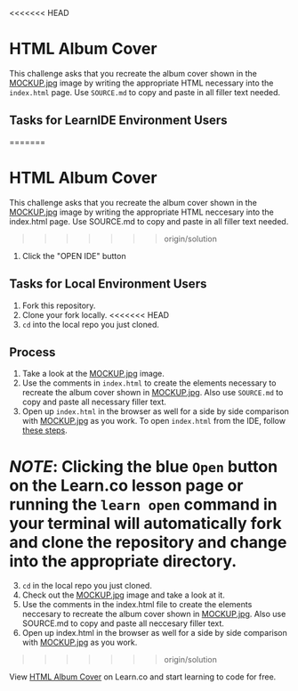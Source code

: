 <<<<<<< HEAD
# HTML Album Cover

This challenge asks that you recreate the album cover shown in the <a href="https://s3.amazonaws.com/learn-verified/MOCKUP.jpg" target="_blank">MOCKUP.jpg</a> image by writing the appropriate HTML necessary into the `index.html` page. Use `SOURCE.md` to copy and paste in all filler text needed.

## Tasks for LearnIDE Environment Users
=======


# HTML Album Cover

This challenge asks that you recreate the album cover shown in the <a href="https://s3.amazonaws.com/learn-verified/MOCKUP.jpg" target="_blank">MOCKUP.jpg</a> image by writing the appropriate HTML neccesary into the index.html page. Use SOURCE.md to copy and paste in all filler text needed.
>>>>>>> origin/solution

1. Click the "OPEN IDE" button

## Tasks for Local Environment Users

1. Fork this repository.
2. Clone your fork locally.
<<<<<<< HEAD
3. `cd` into the local repo you just cloned.

## Process 

1. Take a look at the <a href="https://s3.amazonaws.com/learn-verified/MOCKUP.jpg" target="_blank">MOCKUP.jpg</a> image.
2. Use the comments in `index.html` to create the elements necessary to recreate the album cover shown in <a href="https://s3.amazonaws.com/learn-verified/MOCKUP.jpg" target="_blank">MOCKUP.jpg</a>. Also use `SOURCE.md` to copy and paste all necessary filler text.
3. Open up `index.html` in the browser as well for a side by side comparison with <a href="https://s3.amazonaws.com/learn-verified/MOCKUP.jpg" target="_blank">MOCKUP.jpg</a> as you work. To open `index.html` from the IDE, follow [these steps](http://help.learn.co/the-learn-ide/common-ide-questions/viewing-html-pages-in-the-learn-ide).

***NOTE***: Clicking the blue `Open` button on the Learn.co lesson page or running the `learn open` command in your terminal will automatically fork and clone the repository and change into the appropriate directory.
=======
3. `cd` in the local repo you just cloned.
4. Check out the <a href="https://s3.amazonaws.com/learn-verified/MOCKUP.jpg" target="_blank">MOCKUP.jpg</a> image and take a look at it.
5. Use the comments in the index.html file to create the elements neccesary to recreate the album cover shown in <a href="https://s3.amazonaws.com/learn-verified/MOCKUP.jpg" target="_blank">MOCKUP.jpg</a>. Also use SOURCE.md to copy and paste all neccesary filler text.
6. Open up index.html in the browser as well for a side by side comparison with <a href="https://s3.amazonaws.com/learn-verified/MOCKUP.jpg" target="_blank">MOCKUP.jpg</a> as you work.
>>>>>>> origin/solution

<p data-visibility='hidden'>View <a href='https://learn.co/lessons/html-album-cover' title='HTML Album Cover'>HTML Album Cover</a> on Learn.co and start learning to code for free.</p>
